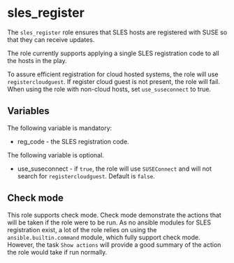 # sles_register

The `sles_register` role ensures that SLES hosts are registered with SUSE so
that they can receive updates.

The role currently supports applying a single SLES registration code to all the
hosts in the play.

To assure efficient registration for cloud hosted systems, the role will use
`registercloudguest`.  If register cloud guest is not present, the role will
fail.  When using the role with non-cloud hosts, set `use_suseconnect` to true.

## Variables

The following variable is mandatory:

* reg_code - the SLES registration code.

The following variable is optional.

* use_suseconnect - if `true`, the role will use `SUSEConnect` and will not
search for `registercloudguest`.  Default is `false`.

## Check mode

This role supports check mode.  Check mode demonstrate the actions that will be
taken if the role were to be run.  As no ansible modules for SLES registration
exist, a lot of the role relies on using the `ansible.builtin.command` module,
which fully support check mode.  However, the task `Show actions` will provide
a good summary of the action the role would take if run normally.
